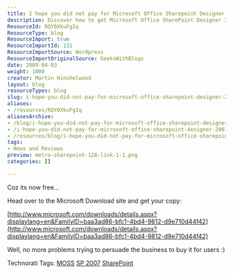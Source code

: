 ```yaml
---
title: I hope you did not pay for Microsoft Office Sharepoint Designer 2007
description: Discover how to get Microsoft Office SharePoint Designer 2007 for free! Save money and enhance your business tools without the hassle of purchasing.
ResourceId: RQY0XkuFgIq
ResourceType: blog
ResourceImport: true
ResourceImportId: 131
ResourceImportSource: Wordpress
ResourceImportOriginalSource: GeeksWithBlogs
date: 2009-04-03
weight: 1000
creator: Martin Hinshelwood
layout: blog
resourceTypes: blog
slug: i-hope-you-did-not-pay-for-microsoft-office-sharepoint-designer-2007
aliases:
- /resources/RQY0XkuFgIq
aliasesArchive:
- /blog/i-hope-you-did-not-pay-for-microsoft-office-sharepoint-designer-2007
- /i-hope-you-did-not-pay-for-microsoft-office-sharepoint-designer-2007
- /resources/blog/i-hope-you-did-not-pay-for-microsoft-office-sharepoint-designer-2007
tags:
- News and Reviews
preview: metro-sharepoint-128-link-1-1.png
categories: []

---
```

Coz its now free…

Head over to the Microsoft Download site and get your copy:

[http://www.microsoft.com/downloads/details.aspx?displaylang=en&FamilyID=baa3ad86-bfc1-4bd4-9812-d9e710d44f42](http://www.microsoft.com/downloads/details.aspx?displaylang=en&FamilyID=baa3ad86-bfc1-4bd4-9812-d9e710d44f42)

Well, no more problems trying to persuade the business to buy it for users :)

Technorati Tags: [MOSS](http://technorati.com/tags/MOSS) [SP 2007](http://technorati.com/tags/SP+2007) [SharePoint](http://technorati.com/tags/SharePoint)
